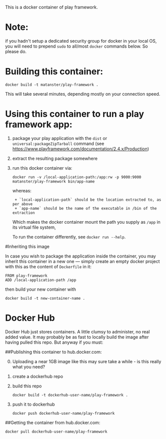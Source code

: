 This is a docker container of play framework.

# Note:
if you hadn't setup a dedicated security group for docker in your local OS, you will need to prepend `sudo` to all/most `docker` commands below. So please do.

# Building this container:
```
docker build -t matanster/play-framework .
```
This will take several minutes, depending mostly on your connection speed.

# Using this container to run a play framework app:

1. package your play application with the `dist` or  `universal:packageZipTarball` command (see https://www.playframework.com/documentation/2.4.x/Production)

2. extract the resulting package somewhere

3. run this docker container via:

    ```
    docker run -v /local-application-path:/app:rw -p 9000:9000 matanster/play-framework bin/app-name
    ```
    whereas:

        + `local-application-path` should be the location extracted to, as per above
        + `app-name` should be the name of the executable in /bin of the extraction

    Which makes the docker container mount the path you supply as `/app` in its virtual file system,

    To run the container differently, see `docker run --help`.

#Inheriting this image

In case you wish to package the application inside the container, you may inherit this container in a new one ― simply create an empty docker project with this as the content of `Dockerfile` in it:

```
FROM play-framework
ADD /local-application-path /app
```

then build your new container with
```
docker build -t new-container-name .
```

# Docker Hub

Docker Hub just stores containers. A little clumsy to administer, no real added value. It may probably be as fast to locally build the image after having pulled this repo. But anyway if you must:

##Publishing this container to hub.docker.com:

0. Uploading a near 1GB image like this may sure take a while - is this really what you need?
1. create a dockerhub repo
2. build this repo

    ```
    docker build -t dockerhub-user-name/play-framework .
    ```

3. push it to dockerhub

    ```
    docker push dockerhub-user-name/play-framework
    ```

##Getting the container from hub.docker.com:

```
docker pull dockerhub-user-name/play-framework
```
